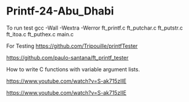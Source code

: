 # Printf-24-Abu_Dhabi

To run test gcc -Wall -Wextra -Werror ft_printf.c ft_putchar.c ft_putstr.c ft_itoa.c ft_puthex.c main.c

For Testing
https://github.com/Tripouille/printfTester

https://github.com/paulo-santana/ft_printf_tester

How to write C functions with variable argument lists.

https://www.youtube.com/watch?v=S-ak715zIIE

https://www.youtube.com/watch?v=S-ak715zIIE
